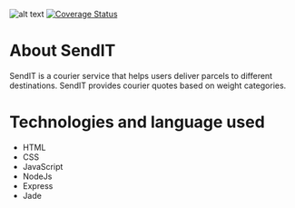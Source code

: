 ![alt text](https://travis-ci.com/rwajon/sendit.svg?branch=v1)
[![Coverage Status](https://coveralls.io/repos/github/rwajon/sendit/badge.png?branch=v1)](https://coveralls.io/github/rwajon/sendit?branch=v1)
# About SendIT
SendIT is a courier service that helps users deliver parcels to different destinations.
SendIT provides courier quotes based on weight categories.

# Technologies and language used
* HTML
* CSS
* JavaScript
* NodeJs
* Express
* Jade
